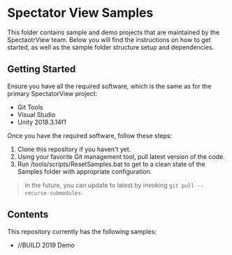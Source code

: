# Spectator View Samples

This folder contains sample and demo projects that are maintained by the SpectaotrView team. Below you will find the instructions on how to get started, as well as the sample folder structure setup and dependencies.

## Getting Started

Ensure you have all the required software, which is the same as for the primary SpectatorView project:

- Git Tools
- Visual Studio
- Unity 2018.3.14f1

Once you have the required software, follow these steps:

1. Clone this repository if you haven't yet.
2. Using your favorite Git management tool, pull latest version of the code.
3. Run /tools/scripts/ResetSamples.bat to get to a clean state of the Samples folder with appropriate configuration.

> In the future, you can update to latest by invoking `git pull --recurse-submodules`.

## Contents

This repository currently has the following samples:

- //BUILD 2019 Demo
